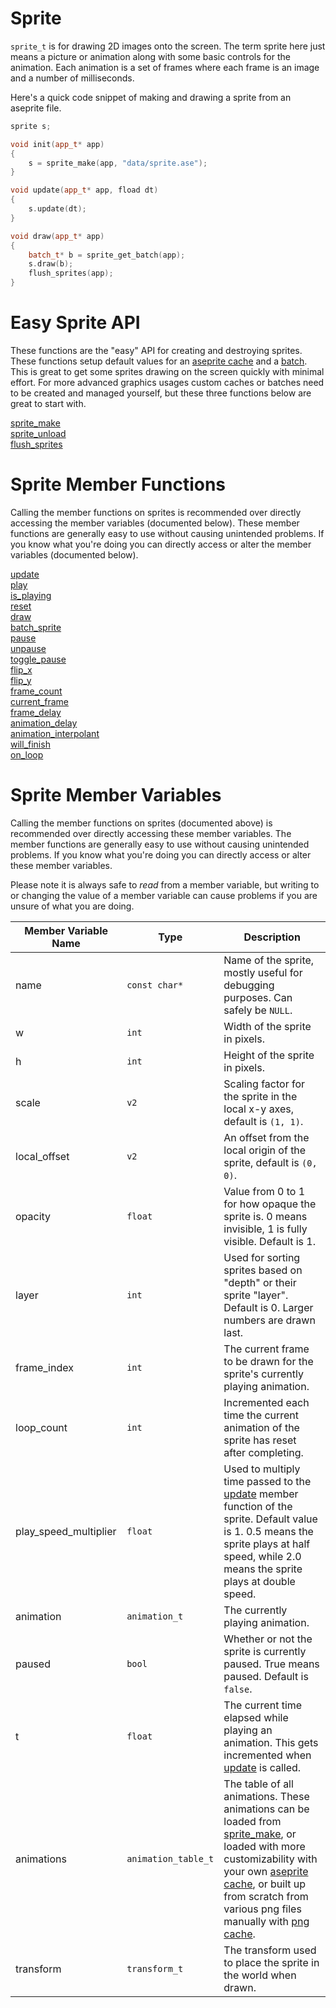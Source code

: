 # Sprite

`sprite_t` is for drawing 2D images onto the screen. The term sprite here just means a picture or animation along with some basic controls for the animation. Each animation is a set of frames where each frame is an image and a number of milliseconds.

Here's a quick code snippet of making and drawing a sprite from an aseprite file.

```cpp
sprite s;

void init(app_t* app)
{
    s = sprite_make(app, "data/sprite.ase");
}

void update(app_t* app, fload dt)
{
    s.update(dt);
}

void draw(app_t* app)
{
    batch_t* b = sprite_get_batch(app);
    s.draw(b);
    flush_sprites(app);
}
```

# Easy Sprite API

These functions are the "easy" API for creating and destroying sprites. These functions setup default values for an [aseprite cache](https://github.com/RandyGaul/cute_framework/tree/master/doc/graphics/aseprite_cache) and a [batch](https://github.com/RandyGaul/cute_framework/tree/master/doc/graphics/batch). This is great to get some sprites drawing on the screen quickly with minimal effort. For more advanced graphics usages custom caches or batches need to be created and managed yourself, but these three functions below are great to start with.

[sprite_make](https://github.com/RandyGaul/cute_framework/blob/master/doc/graphics/sprite/sprite_make.md)  
[sprite_unload](https://github.com/RandyGaul/cute_framework/blob/master/doc/graphics/sprite/sprite_unload.md)  
[flush_sprites](https://github.com/RandyGaul/cute_framework/blob/master/doc/graphics/sprite/flush_sprites.md)  

# Sprite Member Functions

Calling the member functions on sprites is recommended over directly accessing the member variables (documented below). These member functions are generally easy to use without causing unintended problems. If you know what you're doing you can directly access or alter the member variables (documented below).

[update](https://github.com/RandyGaul/cute_framework/blob/master/doc/graphics/sprite/update.md)  
[play](https://github.com/RandyGaul/cute_framework/blob/master/doc/graphics/sprite/play.md)  
[is_playing](https://github.com/RandyGaul/cute_framework/blob/master/doc/graphics/sprite/is_playing.md)  
[reset](https://github.com/RandyGaul/cute_framework/blob/master/doc/graphics/sprite/reset.md)  
[draw](https://github.com/RandyGaul/cute_framework/blob/master/doc/graphics/sprite/draw.md)  
[batch_sprite](https://github.com/RandyGaul/cute_framework/blob/master/doc/graphics/sprite/batch_sprite.md)  
[pause](https://github.com/RandyGaul/cute_framework/blob/master/doc/graphics/sprite/pause.md)  
[unpause](https://github.com/RandyGaul/cute_framework/blob/master/doc/graphics/sprite/unpause.md)  
[toggle_pause](https://github.com/RandyGaul/cute_framework/blob/master/doc/graphics/sprite/toggle_pause.md)  
[flip_x](https://github.com/RandyGaul/cute_framework/blob/master/doc/graphics/sprite/flip_x.md)  
[flip_y](https://github.com/RandyGaul/cute_framework/blob/master/doc/graphics/sprite/flip_y.md)  
[frame_count](https://github.com/RandyGaul/cute_framework/blob/master/doc/graphics/sprite/frame_count.md)  
[current_frame](https://github.com/RandyGaul/cute_framework/blob/master/doc/graphics/sprite/current_frame.md)  
[frame_delay](https://github.com/RandyGaul/cute_framework/blob/master/doc/graphics/sprite/frame_delay.md)  
[animation_delay](https://github.com/RandyGaul/cute_framework/blob/master/doc/graphics/sprite/animation_delay.md)  
[animation_interpolant](https://github.com/RandyGaul/cute_framework/blob/master/doc/graphics/sprite/animation_interpolant.md)  
[will_finish](https://github.com/RandyGaul/cute_framework/blob/master/doc/graphics/sprite/will_finish.md)  
[on_loop](https://github.com/RandyGaul/cute_framework/blob/master/doc/graphics/sprite/on_loop.md)  

# Sprite Member Variables

Calling the member functions on sprites (documented above) is recommended over directly accessing these member variables. The member functions are generally easy to use without causing unintended problems. If you know what you're doing you can directly access or alter these member variables.

Please note it is always safe to *read* from a member variable, but writing to or changing the value of a member variable can cause problems if you are unsure of what you are doing.

Member Variable Name | Type | Description
--- | --- | ---
name | `const char*` | Name of the sprite, mostly useful for debugging purposes. Can safely be `NULL`.
w | `int` | Width of the sprite in pixels.
h | `int` | Height of the sprite in pixels.
scale | `v2` | Scaling factor for the sprite in the local x-y axes, default is `(1, 1)`.
local_offset | `v2` | An offset from the local origin of the sprite, default is `(0, 0)`.
opacity | `float` | Value from 0 to 1 for how opaque the sprite is. 0 means invisible, 1 is fully visible. Default is 1.
layer | `int` | Used for sorting sprites based on "depth" or their sprite "layer". Default is 0. Larger numbers are drawn last.
frame_index | `int` | The current frame to be drawn for the sprite's currently playing animation.
loop_count | `int` | Incremented each time the current animation of the sprite has reset after completing.
play_speed_multiplier | `float` | Used to multiply time passed to the [update](https://github.com/RandyGaul/cute_framework/blob/master/doc/graphics/sprite/update.md) member function of the sprite. Default value is 1. 0.5 means the sprite plays at half speed, while 2.0 means the sprite plays at double speed.
animation | `animation_t` | The currently playing animation.
paused | `bool` | Whether or not the sprite is currently paused. True means paused. Default is `false`.
t | `float` | The current time elapsed while playing an animation. This gets incremented when [update](https://github.com/RandyGaul/cute_framework/blob/master/doc/graphics/sprite/update.md) is called.
animations | `animation_table_t` | The table of all animations. These animations can be loaded from [sprite_make](https://github.com/RandyGaul/cute_framework/blob/master/doc/graphics/sprite/sprite_make.md), or loaded with more customizability with your own [aseprite cache](https://github.com/RandyGaul/cute_framework/tree/master/doc/graphics/aseprite_cache), or built up from scratch from various png files manually with [png cache](https://github.com/RandyGaul/cute_framework/tree/master/doc/graphics/png_cache).
transform | `transform_t` | The transform used to place the sprite in the world when drawn.
